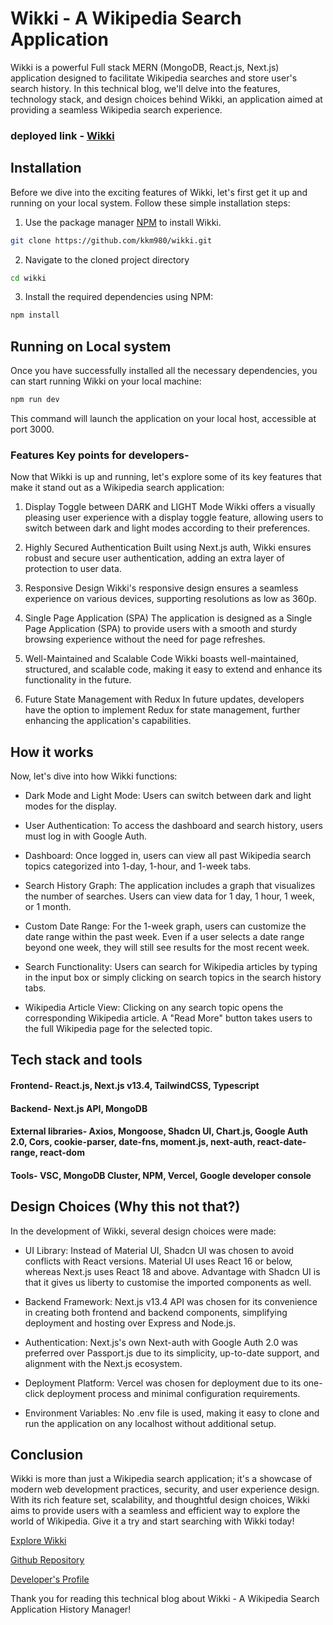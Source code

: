 # Wikki - A Wikipedia Search Application

Wikki is a powerful Full stack MERN (MongoDB, React.js, Next.js) application designed to facilitate Wikipedia searches and store user's search history. In this technical blog, we'll delve into the features, technology stack, and design choices behind Wikki, an application aimed at providing a seamless Wikipedia search experience.

### deployed link - [Wikki](https://wikki.vercel.app/)


## Installation
Before we dive into the exciting features of Wikki, let's first get it up and running on your local system. Follow these simple installation steps:

1. Use the package manager [NPM](https://pip.pypa.io/en/stable/) to install Wikki.

```bash
git clone https://github.com/kkm980/wikki.git
```
2. Navigate to the cloned project directory

```bash
cd wikki
```

3. Install the required dependencies using NPM:

```bash
npm install
```

## Running on Local system
Once you have successfully installed all the necessary dependencies, you can start running Wikki on your local machine:

```bash
npm run dev
```
This command will launch the application on your local host, accessible at port 3000.


### Features Key points for developers-
Now that Wikki is up and running, let's explore some of its key features that make it stand out as a Wikipedia search application:
1. Display Toggle between DARK and LIGHT Mode
Wikki offers a visually pleasing user experience with a display toggle feature, allowing users to switch between dark and light modes according to their preferences.

2. Highly Secured Authentication
Built using Next.js auth, Wikki ensures robust and secure user authentication, adding an extra layer of protection to user data.

3. Responsive Design
Wikki's responsive design ensures a seamless experience on various devices, supporting resolutions as low as 360p.

4. Single Page Application (SPA)
The application is designed as a Single Page Application (SPA) to provide users with a smooth and sturdy browsing experience without the need for page refreshes.

5. Well-Maintained and Scalable Code
Wikki boasts well-maintained, structured, and scalable code, making it easy to extend and enhance its functionality in the future.

6. Future State Management with Redux
In future updates, developers have the option to implement Redux for state management, further enhancing the application's capabilities.


## How it works

Now, let's dive into how Wikki functions:

- Dark Mode and Light Mode: Users can switch between dark and light modes for the display.

- User Authentication: To access the dashboard and search history, users must log in with Google Auth.

- Dashboard: Once logged in, users can view all past Wikipedia search topics categorized into 1-day, 1-hour, and 1-week tabs.

- Search History Graph: The application includes a graph that visualizes the number of searches. Users can view data for 1 day, 1 hour, 1 week, or 1 month.

- Custom Date Range: For the 1-week graph, users can customize the date range within the past week. Even if a user selects a date range beyond one week, they will still see results for the most recent week.

- Search Functionality: Users can search for Wikipedia articles by typing in the input box or simply clicking on search topics in the search history tabs.

- Wikipedia Article View: Clicking on any search topic opens the corresponding Wikipedia article. A "Read More" button takes users to the full Wikipedia page for the selected topic.

## Tech stack and tools
#### Frontend- React.js, Next.js v13.4, TailwindCSS, Typescript
#### Backend- Next.js API, MongoDB
#### External libraries- Axios, Mongoose, Shadcn UI, Chart.js, Google Auth 2.0, Cors, cookie-parser, date-fns, moment.js, next-auth, react-date-range, react-dom
#### Tools- VSC, MongoDB Cluster, NPM, Vercel, Google developer console

## Design Choices (Why this not that?)
In the development of Wikki, several design choices were made:

- UI Library: Instead of Material UI, Shadcn UI was chosen to avoid conflicts with React versions. Material UI uses React 16 or below, whereas Next.js uses React 18 and above.
Advantage with Shadcn UI is that it gives us liberty to customise the imported components as well.

- Backend Framework: Next.js v13.4 API was chosen for its convenience in creating both frontend and backend components, simplifying deployment and hosting over Express and Node.js.

- Authentication: Next.js's own Next-auth with Google Auth 2.0 was preferred over Passport.js due to its simplicity, up-to-date support, and alignment with the Next.js ecosystem.

- Deployment Platform: Vercel was chosen for deployment due to its one-click deployment process and minimal configuration requirements.

- Environment Variables: No .env file is used, making it easy to clone and run the application on any localhost without additional setup.


## Conclusion
Wikki is more than just a Wikipedia search application; it's a showcase of modern web development practices, security, and user experience design. With its rich feature set, scalability, and thoughtful design choices, Wikki aims to provide users with a seamless and efficient way to explore the world of Wikipedia. Give it a try and start searching with Wikki today!

[Explore Wikki](https://wikki.vercel.app/)

[Github Repository](https://github.com/kkm980/wikki)

[Developer's Profile](https://github.com/kkm980)

Thank you for reading this technical blog about Wikki - A Wikipedia Search Application History Manager!